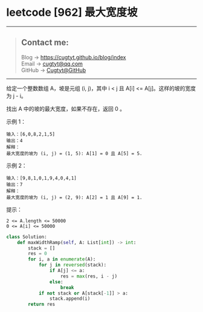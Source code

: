 # leetcode [962] 最大宽度坡

---
> ## Contact me:
> Blog -> <https://cugtyt.github.io/blog/index>  
> Email -> <cugtyt@qq.com>  
> GitHub -> [Cugtyt@GitHub](https://github.com/Cugtyt)

---

给定一个整数数组 A，坡是元组 (i, j)，其中  i < j 且 A[i] <= A[j]。这样的坡的宽度为 j - i。

找出 A 中的坡的最大宽度，如果不存在，返回 0 。 

示例 1：
```
输入：[6,0,8,2,1,5]
输出：4
解释：
最大宽度的坡为 (i, j) = (1, 5): A[1] = 0 且 A[5] = 5.
```

示例 2：
```
输入：[9,8,1,0,1,9,4,0,4,1]
输出：7
解释：
最大宽度的坡为 (i, j) = (2, 9): A[2] = 1 且 A[9] = 1.
```

提示：
```
2 <= A.length <= 50000
0 <= A[i] <= 50000
```

``` python
class Solution:
    def maxWidthRamp(self, A: List[int]) -> int:
        stack = []
        res = 0
        for i, a in enumerate(A):
            for j in reversed(stack):
                if A[j] <= a:
                    res = max(res, i - j)
                else:
                    break
            if not stack or A[stack[-1]] > a:
                stack.append(i)
        return res
```